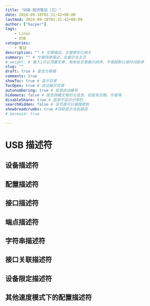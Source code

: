 ```yaml
---
title: "USB 知识笔记（三）"
date: 2024-09-18T01:31:42+08:00
lastmod: 2024-09-18T01:31:42+08:00
author: ["hacper"]
tags:
    - Linux
    - USB
categories:
    - 笔记
description: "" # 文章描述，与搜索优化相关
summary: "" # 文章简单描述，会展示在主页
# weight: # 输入1可以顶置文章，用来给文章展示排序，不填就默认按时间排序
slug: ""
draft: true # 是否为草稿
comments: true
showToc: true # 显示目录
TocOpen: true # 自动展开目录
autonumbering: true # 目录自动编号
hidemeta: false # 是否隐藏文章的元信息，如发布日期、作者等
disableShare: true # 底部不显示分享栏
searchHidden: false # 该页面可以被搜索到
showbreadcrumbs: true #顶部显示当前路径
# mermaid: true

---
```


# USB 描述符

## 设备描述符

## 配置描述符

## 接口描述符

## 端点描述符

## 字符串描述符

## 接口关联描述符

## 设备限定描述符

## 其他速度模式下的配置描述符

